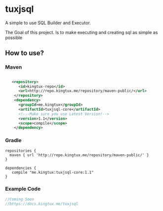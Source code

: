 # tuxjsql
A simple to use SQL Builder and Executor.

The Goal of this project. Is to make executing and creating sql as simple as possible 
## How to use?
### Maven
```xml

   <repository>
      <id>kingtux-repo</id>
      <url>http://repo.kingtux.me/repository/maven-public/</url>
    </repository>
    <dependency>
      <groupId>me.kingtux</groupId>
      <artifactId>tuxjsql-core</artifactId>
      <!---Make sure you use Latest Version!-->
      <version>1.1</version>
      <scope>compile</scope>
    </dependency>
```
### Gradle
```
repositories {
  maven { url 'http://repo.kingtux.me/repository/maven-public/' }
}

dependencies {
   compile "me.kingtux:tuxjsql-core:1.1"
}
```
### Example Code
```java
//Coming Soon
//https://docs.kingtux.me/tuxjsql
```